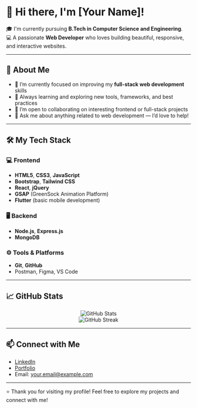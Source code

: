 # 👋 Hi there, I'm [Your Name]!

🎓 I'm currently pursuing **B.Tech in Computer Science and Engineering**.  
💻 A passionate **Web Developer** who loves building beautiful, responsive, and interactive websites.

---

## 🚀 About Me

- 🔭 I’m currently focused on improving my **full-stack web development** skills
- 🌱 Always learning and exploring new tools, frameworks, and best practices
- 👯 I’m open to collaborating on interesting frontend or full-stack projects
- 💬 Ask me about anything related to web development — I’d love to help!

---

## 🛠️ My Tech Stack

### 💻 Frontend
- **HTML5**, **CSS3**, **JavaScript**
- **Bootstrap**, **Tailwind CSS**
- **React**, **jQuery**
- **GSAP** (GreenSock Animation Platform)
- **Flutter** (basic mobile development)

### 🖥️ Backend
- **Node.js**, **Express.js**
- **MongoDB**

### ⚙️ Tools & Platforms
- **Git**, **GitHub**
- Postman, Figma, VS Code

---

## 📈 GitHub Stats

<p align="center">
  <img src="https://github-readme-stats.vercel.app/api?username=yourusername&show_icons=true&theme=radical" alt="GitHub Stats" />
  <br />
  <img src="https://github-readme-streak-stats.herokuapp.com?user=yourusername&theme=radical&hide_border=true" alt="GitHub Streak" />
</p>

---

## 📫 Connect with Me

- [LinkedIn](https://www.linkedin.com/in/your-link)
- [Portfolio](https://yourportfolio.com)
- Email: your.email@example.com

---

⭐️ Thank you for visiting my profile! Feel free to explore my projects and connect with me!
